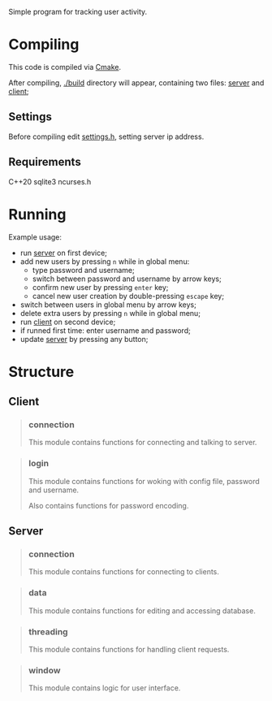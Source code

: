 Simple program for tracking user activity.



# Compiling
This code is compiled via [Cmake](https://cmake.org).

After compiling, [./build](./build/) directory will appear, containing two files: [server](./build/server) and [client](./build/client);

## Settings
Before compiling edit [settings.h](./src/settings.h), setting server ip address.

## Requirements
C++20
sqlite3
ncurses.h

# Running
Example usage:
* run [server](./build/server) on first device;
* add new users by pressing `n` while in global menu:
    * type password and username;
    * switch between password and username by arrow keys;
    * confirm new user by pressing `enter` key;
    * cancel new user creation by double-pressing `escape` key;
* switch between users in global menu by arrow keys;
* delete extra users by pressing `n` while in global menu;
* run [client](./build/client) on second device;
* if runned first time: enter username and password;
* update [server](./build/server) by pressing any button;


# Structure


## Client

> ### connection
> This module contains functions for connecting and talking to server.
>

> ### login
> This module contains functions for woking with config file, password and username.
>
> Also contains functions for password encoding.

## Server

> ### connection
> This module contains functions for connecting to clients.
>

> ### data
> This module contains functions for editing and accessing database.
>

> ### threading
> This module contains functions for handling client requests.
>

> ### window
> This module contains logic for user interface.
>
